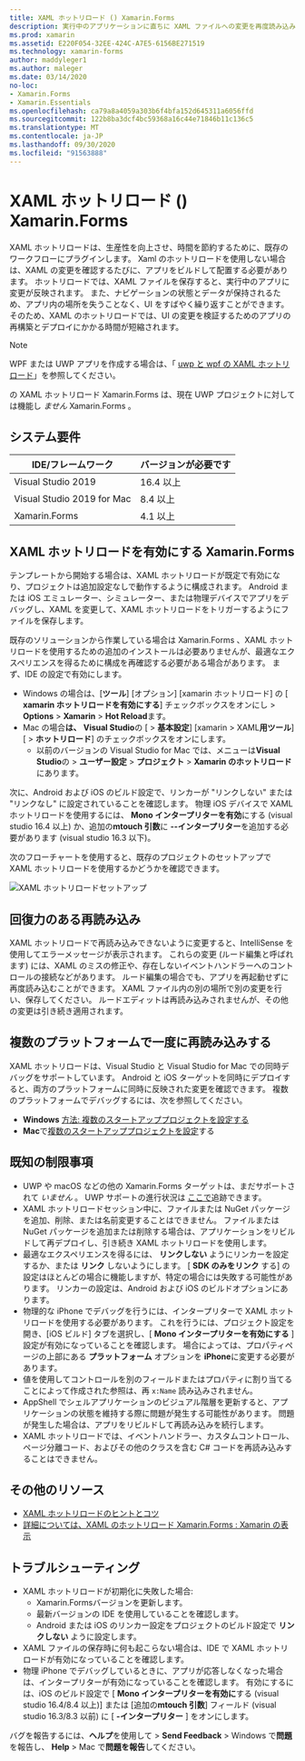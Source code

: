 ```yaml
---
title: XAML ホットリロード () Xamarin.Forms
description: 実行中のアプリケーションに直ちに XAML ファイルへの変更を再度読み込みます。これにより、XAML を変更するたびにプロジェクトをビルドする必要がなくなり Xamarin.Forms ます。
ms.prod: xamarin
ms.assetid: E220F054-32EE-424C-A7E5-6156BE271519
ms.technology: xamarin-forms
author: maddyleger1
ms.author: maleger
ms.date: 03/14/2020
no-loc:
- Xamarin.Forms
- Xamarin.Essentials
ms.openlocfilehash: ca79a8a4059a303b6f4bfa152d645311a6056ffd
ms.sourcegitcommit: 122b8ba3dcf4bc59368a16c44e71846b11c136c5
ms.translationtype: MT
ms.contentlocale: ja-JP
ms.lasthandoff: 09/30/2020
ms.locfileid: "91563888"
---
```

# <a name="xaml-hot-reload-for-no-locxamarinforms"></a>XAML ホットリロード () Xamarin.Forms

XAML ホットリロードは、生産性を向上させ、時間を節約するために、既存のワークフローにプラグインします。 Xaml のホットリロードを使用しない場合は、XAML の変更を確認するたびに、アプリをビルドして配置する必要があります。 ホットリロードでは、XAML ファイルを保存すると、実行中のアプリに変更が反映されます。 また、ナビゲーションの状態とデータが保持されるため、アプリ内の場所を失うことなく、UI をすばやく繰り返すことができます。 そのため、XAML のホットリロードでは、UI の変更を検証するためのアプリの再構築とデプロイにかかる時間が短縮されます。

> [!NOTE]
> WPF または UWP アプリを作成する場合は、「 [uwp と wpf の XAML ホットリロード](/visualstudio/debugger/xaml-hot-reload)」を参照してください。
>
> の XAML ホットリロード Xamarin.Forms は、現在 UWP プロジェクトに対しては機能し _ません_ Xamarin.Forms 。

## <a name="system-requirements"></a>システム要件

| IDE/フレームワーク | バージョンが必要です |
|------|------------------|
|Visual Studio 2019 | 16.4 以上
Visual Studio 2019 for Mac | 8.4 以上
Xamarin.Forms | 4.1 以上

## <a name="enable-xaml-hot-reload-for-no-locxamarinforms"></a>XAML ホットリロードを有効にする Xamarin.Forms

テンプレートから開始する場合は、XAML ホットリロードが既定で有効になり、プロジェクトは追加設定なしで動作するように構成されます。 Android または iOS エミュレーター、シミュレーター、または物理デバイスでアプリをデバッグし、XAML を変更して、XAML ホットリロードをトリガーするようにファイルを保存します。

既存のソリューションから作業している場合は Xamarin.Forms 、XAML ホットリロードを使用するための追加のインストールは必要ありませんが、最適なエクスペリエンスを得るために構成を再確認する必要がある場合があります。 まず、IDE の設定で有効にします。

* Windows の場合は、[**ツール**] [オプション] [xamarin ホットリロード] の [ **xamarin ホットリロードを有効にする**] チェックボックスをオンにし  >  **Options**  >  **Xamarin**  >  **Hot Reload**ます。
* Mac の場合**は、** **Visual Studio**の [  >  **基本設定**] [xamarin  >  XAML**用ツール**] [  >  **ホットリロード**] のチェックボックスをオンにします。
  * 以前のバージョンの Visual Studio for Mac では、メニューは**Visual Studio**の  >  **ユーザー設定**  >  **プロジェクト**  >  **Xamarin のホットリロード**にあります。

次に、Android および iOS のビルド設定で、リンカーが "リンクしない" または "リンクなし" に設定されていることを確認します。 物理 iOS デバイスで XAML ホットリロードを使用するには、 **Mono インタープリターを有効**にする (visual studio 16.4 以上) か、追加の**mtouch 引数**に **--インタープリター**を追加する必要があります (visual studio 16.3 以下)。

次のフローチャートを使用すると、既存のプロジェクトのセットアップで XAML ホットリロードを使用するかどうかを確認できます。

![XAML ホットリロードセットアップ](hot-reload-images/hotreloadflowchart.png "XAML ホットリロードセットアップのフローチャート")

## <a name="resilient-reloading"></a>回復力のある再読み込み

XAML ホットリロードで再読み込みできないように変更すると、IntelliSense を使用してエラーメッセージが表示されます。 これらの変更 (ルード編集と呼ばれます) には、XAML のミスの修正や、存在しないイベントハンドラーへのコントロールの接続などがあります。 ルード編集の場合でも、アプリを再起動せずに再度読み込むことができます。 XAML ファイル内の別の場所で別の変更を行い、保存してください。 ルードエディットは再読み込みされませんが、その他の変更は引き続き適用されます。

## <a name="reload-on-multiple-platforms-at-once"></a>複数のプラットフォームで一度に再読み込みする

XAML ホットリロードは、Visual Studio と Visual Studio for Mac での同時デバッグをサポートしています。 Android と iOS ターゲットを同時にデプロイすると、両方のプラットフォームに同時に反映された変更を確認できます。 複数のプラットフォームでデバッグするには、次を参照してください。
* **Windows** [方法: 複数のスタートアッププロジェクトを設定する](/visualstudio/ide/how-to-set-multiple-startup-projects?view=vs-2019)
* **Mac**で[複数のスタートアッププロジェクトを設定](/visualstudio/mac/set-startup-projects?view=vsmac-2019)する

## <a name="known-limitations"></a>既知の制限事項

* UWP や macOS などの他の Xamarin.Forms ターゲットは、まだサポートされて *いません* 。 UWP サポートの進行状況は [ここで](https://developercommunity.visualstudio.com/idea/661682/xaml-hot-reload-for-xamarinforms-on-uwp.html)追跡できます。
* XAML ホットリロードセッション中に、ファイルまたは NuGet パッケージを追加、削除、または名前変更することはできません。 ファイルまたは NuGet パッケージを追加または削除する場合は、アプリケーションをリビルドして再デプロイし、引き続き XAML ホットリロードを使用します。
* 最適なエクスペリエンスを得るには、 **リンクしない** ようにリンカーを設定するか、または **リンク** しないようにします。 [ **SDK のみをリンク** する] の設定はほとんどの場合に機能しますが、特定の場合には失敗する可能性があります。 リンカーの設定は、Android および iOS のビルドオプションにあります。
* 物理的な iPhone でデバッグを行うには、インタープリターで XAML ホットリロードを使用する必要があります。 これを行うには、プロジェクト設定を開き、[iOS ビルド] タブを選択し、[ **Mono インタープリターを有効にする** ] 設定が有効になっていることを確認します。 場合によっては、プロパティページの上部にある **プラットフォーム** オプションを **iPhone**に変更する必要があります。
* 値を使用してコントロールを別のフィールドまたはプロパティに割り当てることによって作成された参照は、再 `x:Name` 読み込みされません。
* AppShell でシェルアプリケーションのビジュアル階層を更新すると、アプリケーションの状態を維持する際に問題が発生する可能性があります。 問題が発生した場合は、アプリをリビルドして再読み込みを続行します。
* XAML ホットリロードでは、イベントハンドラー、カスタムコントロール、ページ分離コード、およびその他のクラスを含む C# コードを再読み込みすることはできません。

## <a name="more-resources"></a>その他のリソース

* [XAML ホットリロードのヒントとコツ](https://devblogs.microsoft.com/xamarin/tips-tricks-xaml-hot-reload/)
* [詳細については、XAML のホットリロード Xamarin.Forms : Xamarin の表示](https://www.youtube.com/watch?v=crhjjPjzknk)

## <a name="troubleshooting"></a>トラブルシューティング

* XAML ホットリロードが初期化に失敗した場合:
  * Xamarin.Formsバージョンを更新します。
  * 最新バージョンの IDE を使用していることを確認します。
  * Android または iOS のリンカー設定をプロジェクトのビルド設定で **リンクしない** ように設定します。
* XAML ファイルの保存時に何も起こらない場合は、IDE で XAML ホットリロードが有効になっていることを確認します。
* 物理 iPhone でデバッグしているときに、アプリが応答しなくなった場合は、インタープリターが有効になっていることを確認します。 有効にするには、iOS のビルド設定で [ **Mono インタープリターを有効に**する (visual studio 16.4/8.4 以上)] または [追加の**mtouch 引数**] フィールド (visual studio 16.3/8.3 以前) に [ **-インタープリター** ] をオンにします。

バグを報告するには、**ヘルプ**を使用して  >  **Send Feedback**  >  Windows で**問題**を報告し、 **Help**  >  Mac で**問題を報告**してください。
